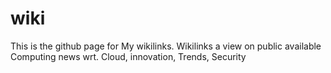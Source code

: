 # wiki

This is the github page for My wikilinks. Wikilinks a view on public available Computing news wrt. Cloud, innovation, Trends, Security
